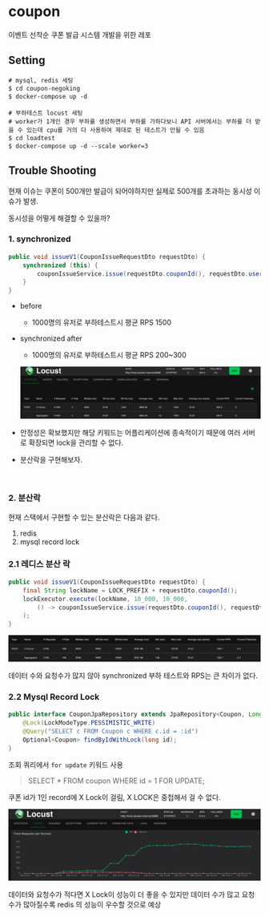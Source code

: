 # coupon
이벤트 선착순 쿠폰 발급 시스템 개발을 위한 레포

## Setting
```shell
# mysql, redis 세팅
$ cd coupon-negoking
$ docker-compose up -d

# 부하테스트 locust 세팅
# worker가 1개인 경우 부하를 생성하면서 부하를 가하다보니 API 서버에서는 부하를 더 받을 수 있는데 cpu를 거의 다 사용하여 제대로 된 테스트가 안될 수 있음
$ cd loadtest
$ docker-compose up -d --scale worker=3
```

## Trouble Shooting
현재 이슈는 쿠폰이 500개만 발급이 되어야하지만 실제로 500개를 초과하는 동시성 이슈가 발생. 

동시성을 어떻게 해결할 수 있을까?

### 1. synchronized
```java
public void issueV1(CouponIssueRequestDto requestDto) {
    synchronized (this) {
        couponIssueService.issue(requestDto.couponId(), requestDto.userId());
    }
}
```

- before
  - 1000명의 유저로 부하테스트시 평균 RPS 1500
- synchronized after
  - 1000명의 유저로 부하테스트시 평균 RPS 200~300
  
  ![img.png](images/img.png)  


- 안정성은 확보했지만 해당 키워드는 어플리케이션에 종속적이기 때문에 여러 서버로 확장되면 lock을 관리할 수 없다.
- 분산락을 구현해보자.

<br>

### 2. 분산락
현재 스택에서 구현할 수 있는 분산락은 다음과 같다.
1. redis
2. mysql record lock


### 2.1 레디스 분산 락
```java
public void issueV1(CouponIssueRequestDto requestDto) {
    final String lockName = LOCK_PREFIX + requestDto.couponId();
    lockExecutor.execute(lockName, 10_000, 10_000,
        () -> couponIssueService.issue(requestDto.couponId(), requestDto.userId())
    );
}
```
![img_3.png](images/img_3.png)

데이터 수와 요청수가 많지 않아 synchronized 부하 테스트와 RPS는 큰 차이가 없다.

### 2.2 Mysql Record Lock
```java
public interface CouponJpaRepository extends JpaRepository<Coupon, Long> {
    @Lock(LockModeType.PESSIMISTIC_WRITE)
    @Query("SELECT c FROM Coupon c WHERE c.id = :id")
    Optional<Coupon> findByIdWithLock(long id);
}

```

조회 쿼리에서 `for update` 키워드 사용
> SELECT * FROM coupon WHERE id = 1 FOR UPDATE;

쿠폰 id가 1인 record에 X Lock이 걸림, X LOCK은 중첩해서 걸 수 없다.

![img_2.png](images/img_2.png)


데이터와 요청수가 적다면 X Lock이 성능이 더 좋을 수 있지만 데이터 수가 많고 요청수가 많아질수록 redis 의 성능이 우수할 것으로 예상